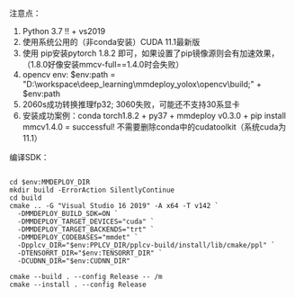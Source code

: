 注意点：

1. Python 3.7 !! + vs2019
2. 使用系统公用的（非conda安装）CUDA 11.1最新版
3. 使用 pip安装pytorch 1.8.2 即可，如果设置了pip镜像源则会有加速效果，  （1.8.0好像安装mmcv-full==1.4.0时会失败）
4. opencv env: $env:path = "D:\workspace\deep_learning\mmdeploy_yolox\opencv\build;" + $env:path
5. 2060s成功转换推理fp32; 3060失败，可能还不支持30系显卡
6. 安装成功案例：conda torch1.8.2 + py37 + mmdeploy v0.3.0 + pip install mmcv1.4.0  = successful! 不需要删除conda中的cudatoolkit（系统cuda为11.1）


编译SDK：

```

cd $env:MMDEPLOY_DIR
mkdir build -ErrorAction SilentlyContinue
cd build
cmake .. -G "Visual Studio 16 2019" -A x64 -T v142 `
  -DMMDEPLOY_BUILD_SDK=ON `
  -DMMDEPLOY_TARGET_DEVICES="cuda" `
  -DMMDEPLOY_TARGET_BACKENDS="trt" `
  -DMMDEPLOY_CODEBASES="mmdet" `
  -Dpplcv_DIR="$env:PPLCV_DIR/pplcv-build/install/lib/cmake/ppl" `
  -DTENSORRT_DIR="$env:TENSORRT_DIR" `
  -DCUDNN_DIR="$env:CUDNN_DIR"

cmake --build . --config Release -- /m
cmake --install . --config Release

```